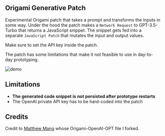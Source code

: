 ## Origami Generative Patch

Experimental Origami patch that takes a prompt and transforms the inputs in some way. Under the hood the patch makes a `Network Request` to GPT-3.5-Turbo that returns a JavaScript snippet. The snippet gets fed into a separate `JavaScript Patch` that mutates the input and output values.

Make sure to set the API key inside the patch.

The patch has some limitations that make it not feasible to use in day-to-day prototyping.

![demo](https://github.com/alexwidua/origami-generative-patch/assets/12382286/60a0b0c8-b672-4124-9f67-0c212cebe143)

## Limitations

- **The generated code snippet is not persisted after prototype restarts**
- The OpenAI private API key has to be hard-coded into the patch

## Credits

Credit to [Matthew Mang](https://www.matthewmang.com/) whose Origami-OpenAI-GPT file I forked.
